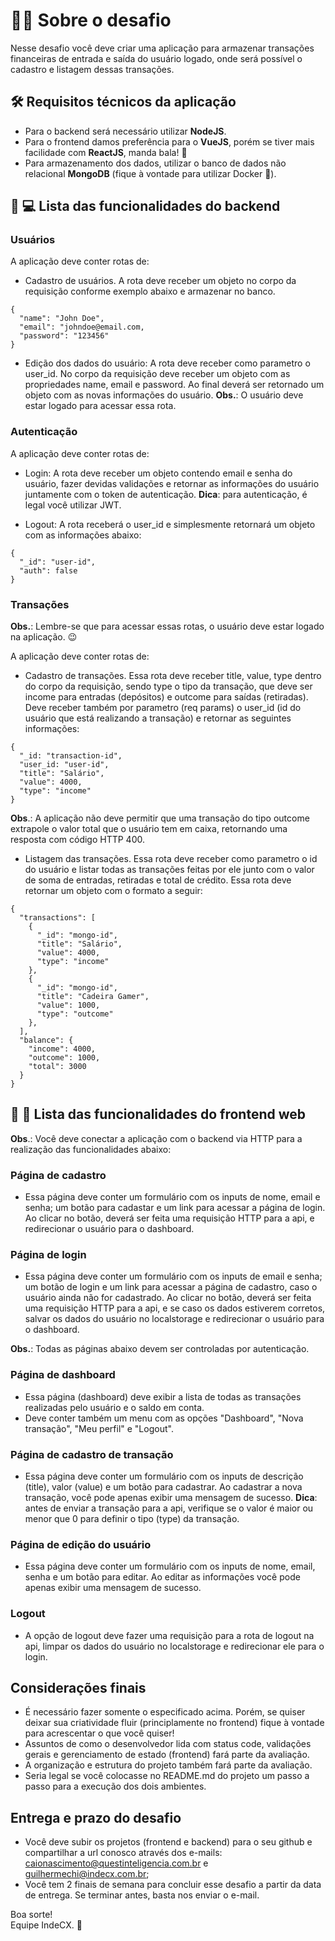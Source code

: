 # :man_technologist: Sobre o desafio 
Nesse desafio você deve criar uma aplicação para armazenar transações financeiras de entrada e saída do usuário logado, onde será possível o cadastro e listagem dessas transações.

## :hammer_and_wrench: Requisitos técnicos da aplicação
* Para o backend será necessário utilizar __NodeJS__.
* Para o frontend damos preferência para o __VueJS__, porém se tiver mais facilidade com __ReactJS__, manda bala! :bow_and_arrow:
* Para armazenamento dos dados, utilizar o banco de dados não relacional <b>MongoDB</b> (fique à vontade para utilizar Docker :whale:). 

## :scroll: :computer: Lista das funcionalidades do backend
### Usuários
A aplicação deve conter rotas de:
* Cadastro de usuários. A rota deve receber um objeto no corpo da requisição conforme exemplo abaixo e armazenar no banco.
```
{
  "name": "John Doe",
  "email": "johndoe@email.com,
  "password": "123456"
}
```
* Edição dos dados do usuário: A rota deve receber como parametro o user_id. No corpo da requisição deve receber um objeto com as propriedades name, email e password. Ao final deverá ser retornado um objeto com as novas informações do usuário. __Obs.__: O usuário deve estar logado para acessar essa rota.

### Autenticação
A aplicação deve conter rotas de:
* Login: A rota deve receber um objeto contendo email e senha do usuário, fazer devidas validações e retornar as informações do usuário juntamente com o token de autenticação. __Dica__: para autenticação, é legal você utilizar JWT.

* Logout: A rota receberá o user_id e simplesmente retornará um objeto com as informações abaixo:
```
{
  "_id": "user-id",
  "auth": false
}
```

### Transações
__Obs.__: Lembre-se que para acessar essas rotas, o usuário deve estar logado na aplicação. :wink:

A aplicação deve conter rotas de:
* Cadastro de transações. Essa rota deve receber title, value, type dentro do corpo da requisição, sendo type o tipo da transação, que deve ser income para entradas (depósitos) e outcome para saídas (retiradas). Deve receber também por parametro (req params) o user_id (id do usuário que está realizando a transação) e retornar as seguintes informações:
```
{
  "_id: "transaction-id",
  "user_id: "user-id",
  "title": "Salário",
  "value": 4000,
  "type": "income"
}
```
__Obs__.: A aplicação não deve permitir que uma transação do tipo outcome extrapole o valor total que o usuário tem em caixa, retornando uma resposta com código HTTP 400.

* Listagem das transações. Essa rota deve receber como parametro o id do usuário e listar todas as transações feitas por ele junto com o valor de soma de entradas, retiradas e total de crédito. Essa rota deve retornar um objeto com o formato a seguir:
```
{
  "transactions": [
    {
      "_id": "mongo-id",
      "title": "Salário",
      "value": 4000,
      "type": "income"
    },
    {
      "_id": "mongo-id",
      "title": "Cadeira Gamer",
      "value": 1000,
      "type": "outcome"
    },
  ],
  "balance": {
    "income": 4000,
    "outcome": 1000,
    "total": 3000
  }
}
```

## :scroll: :nail_care: Lista das funcionalidades do frontend web
__Obs__.: Você deve conectar a aplicação com o backend via HTTP para a realização das funcionalidades abaixo:

### Página de cadastro
* Essa página deve conter um formulário com os inputs de nome, email e senha; um botão para cadastar e um link para acessar a página de login. Ao clicar no botão, deverá ser feita uma requisição HTTP para a api, e redirecionar o usuário para o dashboard.

### Página de login
* Essa página deve conter um formulário com os inputs de email e senha; um botão de login e um link para acessar a página de cadastro, caso o usuário ainda não for cadastrado. Ao clicar no botão, deverá ser feita uma requisição HTTP para a api, e se caso os dados estiverem corretos, salvar os dados do usuário no localstorage e redirecionar o usuário para o dashboard.

__Obs.__: Todas as páginas abaixo devem ser controladas por autenticação.

### Página de dashboard
* Essa página (dashboard) deve exibir a lista de todas as transações realizadas pelo usuário e o saldo em conta.
* Deve conter também um menu com as opções "Dashboard", "Nova transação", "Meu perfil" e "Logout".

### Página de cadastro de transação
* Essa página deve conter um formulário com os inputs de descrição (title), valor (value) e um botão para cadastrar. Ao cadastrar a nova transação, você pode apenas exibir uma mensagem de sucesso. __Dica__: antes de enviar a transação para a api, verifique se o valor é maior ou menor que 0 para definir o tipo (type) da transação.

### Página de edição do usuário
* Essa página deve conter um formulário com os inputs de nome, email, senha e um botão para editar. Ao editar as informações você pode apenas exibir uma mensagem de sucesso. 

### Logout
* A opção de logout deve fazer uma requisição para a rota de logout na api, limpar os dados do usuário no localstorage e redirecionar ele para o login.

## Considerações finais
* É necessário fazer somente o especificado acima. Porém, se quiser deixar sua criatividade fluir (principlamente no frontend) fique à vontade para acrescentar o que você quiser!
* Assuntos de como o desenvolvedor lida com status code, validações gerais e gerenciamento de estado (frontend) fará parte da avaliação.
* A organização e estrutura do projeto também fará parte da avaliação.
* Seria legal se você colocasse no README.md do projeto um passo a passo para a execução dos dois ambientes.

## Entrega e prazo do desafio
* Você deve subir os projetos (frontend e backend) para o seu github e compartilhar a url conosco através dos e-mails: caionascimento@questinteligencia.com.br e guilhermechi@indecx.com.br;
* Você tem 2 finais de semana para concluir esse desafio a partir da data de entrega. Se terminar antes, basta nos enviar o e-mail.

Boa sorte! <br />
Equipe IndeCX. :green_heart:
